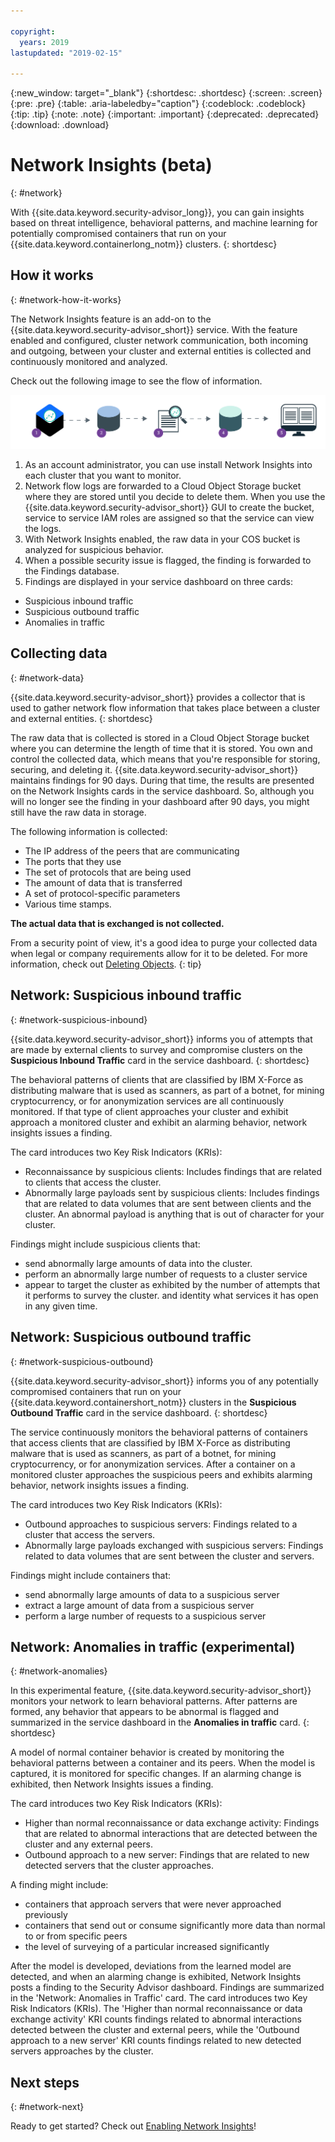 ```yaml
---

copyright:
  years: 2019
lastupdated: "2019-02-15"

---
```


{:new_window: target="_blank"}
{:shortdesc: .shortdesc}
{:screen: .screen}
{:pre: .pre}
{:table: .aria-labeledby="caption"}
{:codeblock: .codeblock}
{:tip: .tip}
{:note: .note}
{:important: .important}
{:deprecated: .deprecated}
{:download: .download}

# Network Insights (beta)
{: #network}

With {{site.data.keyword.security-advisor_long}}, you can gain insights based on threat intelligence, behavioral patterns, and machine learning for potentially compromised containers that run on your {{site.data.keyword.containerlong_notm}} clusters.
{: shortdesc}


## How it works
{: #network-how-it-works}

The Network Insights feature is an add-on to the {{site.data.keyword.security-advisor_short}} service. With the feature enabled and configured, cluster network communication, both incoming and outgoing, between your cluster and external entities is collected and continuously monitored and analyzed.

Check out the following image to see the flow of information.

![Network Insights flow diagram](images/network-insights-flow.png)

1. As an account administrator, you can use install Network Insights into each cluster that you want to monitor.
2. Network flow logs are forwarded to a Cloud Object Storage bucket where they are stored until you decide to delete them. When you use the {{site.data.keyword.security-advisor_short}} GUI to create the bucket, service to service IAM roles are assigned so that the service can view the logs.
3. With Network Insights enabled, the raw data in your COS bucket is analyzed for suspicious behavior.
4. When a possible security issue is flagged, the finding is forwarded to the Findings database.
5. Findings are displayed in your service dashboard on three cards:
  * Suspicious inbound traffic
  * Suspicious outbound traffic
  * Anomalies in traffic


## Collecting data
{: #network-data}

{{site.data.keyword.security-advisor_short}} provides a collector that is used to gather network flow information that takes place between a cluster and external entities.
{: shortdesc}

The raw data that is collected is stored in a Cloud Object Storage bucket where you can determine the length of time that it is stored. You own and control the collected data, which means that you're responsible for storing, securing, and deleting it. {{site.data.keyword.security-advisor_short}} maintains findings for 90 days. During that time, the results are presented on the Network Insights cards in the service dashboard. So, although you will no longer see the finding in your dashboard after 90 days, you might still have the raw data in storage.

The following information is collected:

* The IP address of the peers that are communicating
* The ports that they use
* The set of protocols that are being used
* The amount of data that is transferred
* A set of protocol-specific parameters
* Various time stamps.

**The actual data that is exchanged is not collected.**

From a security point of view, it's a good idea to purge your collected data when legal or company requirements allow for it to be deleted. For more information, check out [Deleting Objects](/docs/services/cloud-object-storage/info/data-security-encryption.html#deletion).
{: tip}


## Network: Suspicious inbound traffic
{: #network-suspicious-inbound}

{{site.data.keyword.security-advisor_short}} informs you of attempts that are made by external clients to survey and compromise clusters on the **Suspicious Inbound Traffic** card in the service dashboard.
{: shortdesc}


The behavioral patterns of clients that are classified by IBM X-Force as distributing malware that is used as scanners, as part of a botnet, for mining cryptocurrency, or for anonymization services are all continuously monitored. If that type of client approaches your cluster and exhibit  approach a monitored cluster and exhibit an alarming behavior, network insights issues a finding.


The card introduces two Key Risk Indicators (KRIs):

* Reconnaissance by suspicious clients: Includes findings that are related to clients that access the cluster.
* Abnormally large payloads sent by suspicious clients: Includes findings that are related to data volumes that are sent between clients and the cluster. An abnormal payload is anything that is out of character for your cluster.


Findings might include suspicious clients that:

* send abnormally large amounts of data into the cluster.
* perform an abnormally large number of requests to a cluster service
* appear to target the cluster as exhibited by the number of attempts that it performs to survey the cluster. and identity what services it has open in any given time.



## Network: Suspicious outbound traffic
{: #network-suspicious-outbound}

{{site.data.keyword.security-advisor_short}} informs you of any potentially compromised containers that run on your {{site.data.keyword.containershort_notm}} clusters in the **Suspicious Outbound Traffic** card in the service dashboard.
{: shortdesc}

The service continuously monitors the behavioral patterns of containers that access clients that are classified by IBM X-Force as distributing malware that is used as scanners, as part of a botnet, for mining cryptocurrency, or for anonymization services. After a container on a monitored cluster approaches the suspicious peers and exhibits alarming behavior, network insights issues a finding.

The card introduces two Key Risk Indicators (KRIs):

* Outbound approaches to suspicious servers: Findings related to a cluster that access the servers.
* Abnormally large payloads exchanged with suspicious servers: Findings related to data volumes that are sent between the cluster and servers.


Findings might include containers that:

* send abnormally large amounts of data to a suspicious server
* extract a large amount of data from a suspicious server
* perform a large number of requests to a suspicious server


## Network: Anomalies in traffic (experimental)
{: #network-anomalies}

In this experimental feature, {{site.data.keyword.security-advisor_short}} monitors your network to learn behavioral patterns. After patterns are formed, any behavior that appears to be abnormal is flagged and summarized in the service dashboard in the **Anomalies in traffic** card.
{: shortdesc}

A model of normal container behavior is created by monitoring the behavioral patterns between a container and its peers. When the model is captured, it is monitored for specific changes. If an alarming change is exhibited, then Network Insights issues a finding.

The card introduces two Key Risk Indicators (KRIs):

* Higher than normal reconnaissance or data exchange activity: Findings that are related to abnormal interactions that are detected between the cluster and any external peers.
* Outbound approach to a new server: Findings that are related to new detected servers that the cluster approaches.

A finding might include:  

* containers that approach servers that were never approached previously
* containers that send out or consume significantly more data than normal to or from specific peers
* the level of surveying of a particular increased significantly

 After the model is developed, deviations from the learned model are detected, and when an alarming change is exhibited, Network Insights posts a finding to the Security Advisor dashboard. Findings are summarized in the 'Network: Anomalies in Traffic' card. The card introduces two Key Risk Indicators (KRIs). The 'Higher than normal reconnaissance or data exchange activity' KRI counts findings related to abnormal interactions detected between the cluster and external peers, while the 'Outbound approach to a new server' KRI counts findings related to new detected servers approaches by the cluster.  

## Next steps
{: #network-next}

Ready to get started? Check out [Enabling Network Insights](/docs/services/security-advisor/setup-network.html)!

